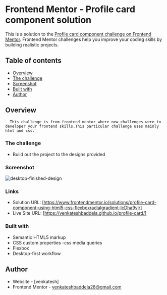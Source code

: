 # Frontend Mentor - Profile card component solution

This is a solution to the [Profile card component challenge on Frontend Mentor](https://www.frontendmentor.io/challenges/profile-card-component-cfArpWshJ). Frontend Mentor challenges help you improve your coding skills by building realistic projects.

## Table of contents

- [Overview](#overview)
- [The challenge](#the-challenge)
- [Screenshot](#screenshot)
- [Built with](#built-with)
- [Author](#author)


## Overview

      This challenge is from frontend mentor where new challenges were to developer your frontend skills.This particular challenge uses mainly html and css.

### The challenge

- Build out the project to the designs provided

### Screenshot

![desktop-finished-design](https://user-images.githubusercontent.com/84497133/119482721-d48e9400-bd71-11eb-9dac-cb50e55234bc.png)

### Links

- Solution URL: [https://www.frontendmentor.io/solutions/profile-card-component-using-html5-css-flexboxradialgradient-lcDha9vjr]
- Live Site URL: [https://venkateshbaddela.github.io/profile-card/]

### Built with

- Semantic HTML5 markup
- CSS custom properties
  -css media queries
- Flexbox
- Desktop-first workflow

## Author

- Website - [venkatesh]
- Frontend Mentor - [venkateshbaddela28@gmail.com](https://www.frontendmentor.io/profile/venkateshbaddela)
